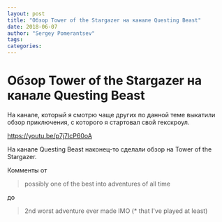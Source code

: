 ```yaml
---
layout: post
title: "Обзор Tower of the Stargazer на канале Questing Beast"
date: 2018-06-07
author: "Sergey Pomerantsev"
tags:
categories:
---
```


# Обзор Tower of the Stargazer на канале Questing Beast

На канале, который я смотрю чаще других по данной теме выкатили обзор приключения, с которого я стартовал свой гекскроул.

https://youtu.be/p7j7IcP60oA

На канале Questing Beast наконец-то сделали обзор на Tower of the Stargazer.

Комменты от

> possibly one of the best into adventures of all time

до

> 2nd worst adventure ever made IMO (* that I've played at least)
